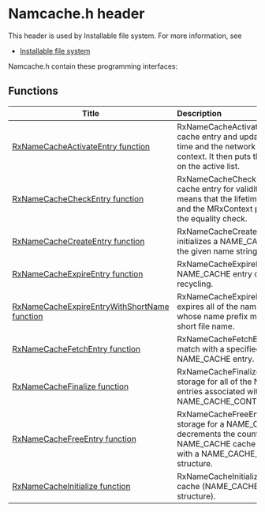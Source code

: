 # Namcache.h header


This header is used by Installable file system. For more information, see
- [Installable file system](../_ifsk/index.md)

Namcache.h contain these programming interfaces:


## Functions

| Title   | Description   |
| ---- |:---- |
| [RxNameCacheActivateEntry function](nf-namcache-rxnamecacheactivateentry.md) | RxNameCacheActivateEntry takes a name cache entry and updates the expiration time and the network mini-redirector context. It then puts the name cache entry on the active list. |
| [RxNameCacheCheckEntry function](nf-namcache-rxnamecachecheckentry.md) | RxNameCacheCheckEntry checks a name cache entry for validity. A valid entry means that the lifetime has not expired and the MRxContext parameter passes the equality check. |
| [RxNameCacheCreateEntry function](nf-namcache-rxnamecachecreateentry.md) | RxNameCacheCreateEntry allocates and initializes a NAME_CACHE structure with the given name string. |
| [RxNameCacheExpireEntry function](nf-namcache-rxnamecacheexpireentry.md) | RxNameCacheExpireEntry puts a NAME_CACHE entry on the free list for recycling. |
| [RxNameCacheExpireEntryWithShortName function](nf-namcache-rxnamecacheexpireentrywithshortname.md) | RxNameCacheExpireEntryWithShortName expires all of the name cache entries whose name prefix matches the given short file name. |
| [RxNameCacheFetchEntry function](nf-namcache-rxnamecachefetchentry.md) | RxNameCacheFetchEntry looks for a match with a specified name string for a NAME_CACHE entry. |
| [RxNameCacheFinalize function](nf-namcache-rxnamecachefinalize.md) | RxNameCacheFinalize releases the storage for all of the NAME_CACHE entries associated with a NAME_CACHE_CONTROL structure. |
| [RxNameCacheFreeEntry function](nf-namcache-rxnamecachefreeentry.md) | RxNameCacheFreeEntry releases the storage for a NAME_CACHE entry and decrements the count of the NAME_CACHE cache entries associated with a NAME_CACHE_CONTROL structure. |
| [RxNameCacheInitialize function](nf-namcache-rxnamecacheinitialize.md) | RxNameCacheInitialize initializes a name cache (NAME_CACHE_CONTROL structure). |
